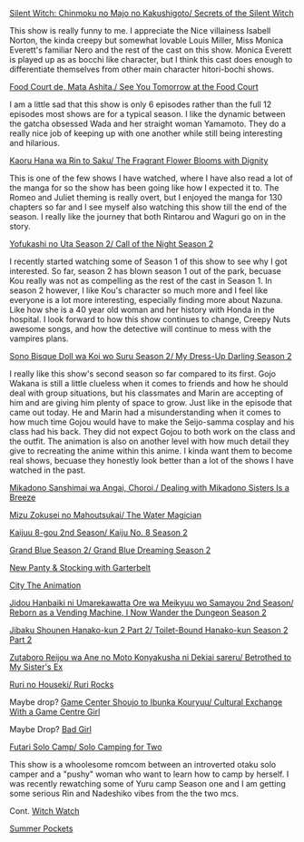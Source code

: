 [Silent Witch: Chinmoku no Majo no Kakushigoto/ Secrets of the Silent Witch](https://myanimelist.net/anime/59459/Silent_Witch__Chinmoku_no_Majo_no_Kakushigoto)

This show is really funny to me. I appreciate the Nice villainess Isabell Norton, the kinda creepy but somewhat lovable
Louis Miller, Miss Monica Everett's familiar Nero and the rest of the cast on this show. Monica Everett is played up as
as bocchi like character, but I think this cast does enough to differentiate themselves from other main character
hitori-bochi shows.

[Food Court de, Mata Ashita./ See You Tomorrow at the Food Court](https://myanimelist.net/anime/60508/Food_Court_de_Mata_Ashita)

I am a little sad that this show is only 6 episodes rather than the full 12 episodes most shows are for a typical season.
I like the dynamic between the gatcha obsessed Wada and her straight woman Yamamoto. They do a really nice job of keeping up
with one another while still being interesting and hilarious.

[Kaoru Hana wa Rin to Saku/ The Fragrant Flower Blooms with Dignity](https://myanimelist.net/anime/59845/Kaoru_Hana_wa_Rin_to_Saku)

This is one of the few shows I have watched, where I have also read a lot of the manga for so the show has been going like how I
expected it to. The Romeo and Juliet theming is really overt, but I enjoyed the manga for 130 chapters so far and I see myself
also watching this show till the end of the season. I really like the journey that both Rintarou and Waguri go on in the story.

[Yofukashi no Uta Season 2/ Call of the Night Season 2](https://myanimelist.net/anime/58390/Yofukashi_no_Uta_Season_2)

I recently started watching some of Season 1 of this show to see why I got interested. So far, season 2 has blown season 1 out of the park,
becuase Kou really was not as compelling as the rest of the cast in Season 1. In season 2 however, I like Kou's character so much more
and I feel like everyone is a lot more interesting, especially finding more about Nazuna. Like how she is a 40 year old woman and her
history with Honda in the hospital. I look forward to how this show continues to change, Creepy Nuts awesome songs, and how the
detective will continue to mess with the vampires plans.

[Sono Bisque Doll wa Koi wo Suru Season 2/ My Dress-Up Darling Season 2](https://myanimelist.net/anime/53065/Sono_Bisque_Doll_wa_Koi_wo_Suru_Season_2)

I really like this show's second season so far compared to its first. Gojo Wakana is still a little clueless when it comes to friends and
how he should deal with group situations, but his classmates and Marin are accepting of him and are giving him plenty of space to grow.
Just like in the episode that came out today. He and Marin had a misunderstanding when it comes to how much time Gojou would have to make the
Seijo-samma cosplay and his class had his back. They did not expect Gojou to both work on the class and the outfit. The animation is also on
another level with how much detail they give to recreating the anime within this anime. I kinda want them to become real shows, becuase they honestly
look better than a lot of the shows I have watched in the past.

[Mikadono Sanshimai wa Angai, Choroi./ Dealing with Mikadono Sisters Is a Breeze](https://myanimelist.net/anime/59207/Mikadono_Sanshimai_wa_Angai_Choroi)

[Mizu Zokusei no Mahoutsukai/ The Water Magician](https://myanimelist.net/anime/60732/Mizu_Zokusei_no_Mahoutsukai)

[Kaijuu 8-gou 2nd Season/ Kaiju No. 8 Season 2](https://myanimelist.net/anime/59177/Kaijuu_8-gou_2nd_Season)

[Grand Blue Season 2/ Grand Blue Dreaming Season 2](https://myanimelist.net/anime/59986/Grand_Blue_Season_2)

[New Panty & Stocking with Garterbelt](https://myanimelist.net/anime/52293/New_Panty___Stocking_with_Garterbelt)

[City The Animation](https://myanimelist.net/anime/59898/City_The_Animation)

[Jidou Hanbaiki ni Umarekawatta Ore wa Meikyuu wo Samayou 2nd Season/ Reborn as a Vending Machine, I Now Wander the Dungeon Season 2](https://myanimelist.net/anime/56700/Jidou_Hanbaiki_ni_Umarekawatta_Ore_wa_Meikyuu_wo_Samayou_2nd_Season)

[Jibaku Shounen Hanako-kun 2 Part 2/ Toilet-Bound Hanako-kun Season 2 Part 2](https://myanimelist.net/anime/61339/Jibaku_Shounen_Hanako-kun_2_Part_2)

[Zutaboro Reijou wa Ane no Moto Konyakusha ni Dekiai sareru/ Betrothed to My Sister's Ex](https://myanimelist.net/anime/59421/Zutaboro_Reijou_wa_Ane_no_Moto_Konyakusha_ni_Dekiai_sareru)

[Ruri no Houseki/ Ruri Rocks](https://myanimelist.net/anime/59791/Ruri_no_Houseki)

Maybe drop?
[Game Center Shoujo to Ibunka Kouryuu/ Cultural Exchange With a Game Centre Girl](https://myanimelist.net/anime/59689/Game_Center_Shoujo_to_Ibunka_Kouryuu)

Maybe Drop?
[Bad Girl](https://myanimelist.net/anime/59161/Bad_Girl)


[Futari Solo Camp/ Solo Camping for Two](https://myanimelist.net/anime/60665/Futari_Solo_Camp)

This show is a whoolesome romcom between an introverted otaku solo camper and a "pushy" woman who
want to learn how to camp by herself. I was recently rewatching some of Yuru camp Season one
and I am getting some serious Rin and Nadeshiko vibes from the the two mcs.

Cont.
[Witch Watch](https://myanimelist.net/anime/59597/Witch_Watch)

[Summer Pockets](https://myanimelist.net/anime/50694/Summer_Pockets)
